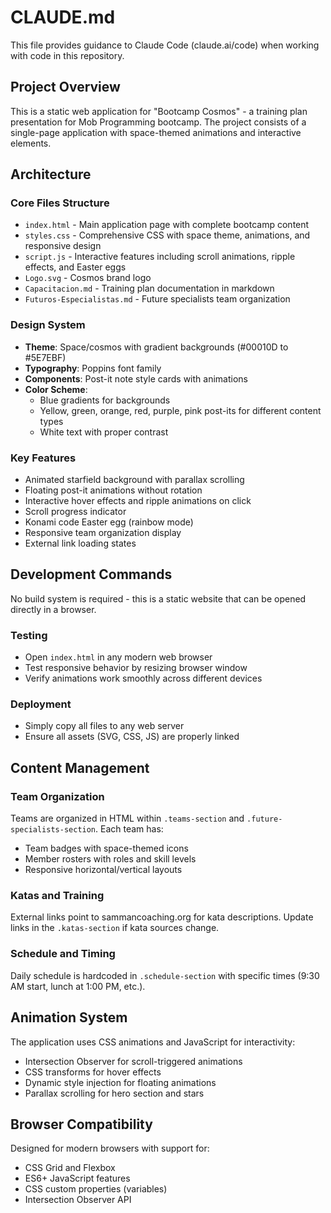 # CLAUDE.md

This file provides guidance to Claude Code (claude.ai/code) when working with code in this repository.

## Project Overview

This is a static web application for "Bootcamp Cosmos" - a training plan presentation for Mob Programming bootcamp. The project consists of a single-page application with space-themed animations and interactive elements.

## Architecture

### Core Files Structure
- `index.html` - Main application page with complete bootcamp content
- `styles.css` - Comprehensive CSS with space theme, animations, and responsive design
- `script.js` - Interactive features including scroll animations, ripple effects, and Easter eggs
- `Logo.svg` - Cosmos brand logo
- `Capacitacion.md` - Training plan documentation in markdown
- `Futuros-Especialistas.md` - Future specialists team organization

### Design System
- **Theme**: Space/cosmos with gradient backgrounds (#00010D to #5E7EBF)
- **Typography**: Poppins font family
- **Components**: Post-it note style cards with animations
- **Color Scheme**: 
  - Blue gradients for backgrounds
  - Yellow, green, orange, red, purple, pink post-its for different content types
  - White text with proper contrast

### Key Features
- Animated starfield background with parallax scrolling
- Floating post-it animations without rotation
- Interactive hover effects and ripple animations on click
- Scroll progress indicator
- Konami code Easter egg (rainbow mode)
- Responsive team organization display
- External link loading states

## Development Commands

No build system is required - this is a static website that can be opened directly in a browser.

### Testing
- Open `index.html` in any modern web browser
- Test responsive behavior by resizing browser window
- Verify animations work smoothly across different devices

### Deployment
- Simply copy all files to any web server
- Ensure all assets (SVG, CSS, JS) are properly linked

## Content Management

### Team Organization
Teams are organized in HTML within `.teams-section` and `.future-specialists-section`. Each team has:
- Team badges with space-themed icons
- Member rosters with roles and skill levels
- Responsive horizontal/vertical layouts

### Katas and Training
External links point to sammancoaching.org for kata descriptions. Update links in the `.katas-section` if kata sources change.

### Schedule and Timing
Daily schedule is hardcoded in `.schedule-section` with specific times (9:30 AM start, lunch at 1:00 PM, etc.).

## Animation System

The application uses CSS animations and JavaScript for interactivity:
- Intersection Observer for scroll-triggered animations
- CSS transforms for hover effects
- Dynamic style injection for floating animations
- Parallax scrolling for hero section and stars

## Browser Compatibility

Designed for modern browsers with support for:
- CSS Grid and Flexbox
- ES6+ JavaScript features
- CSS custom properties (variables)
- Intersection Observer API